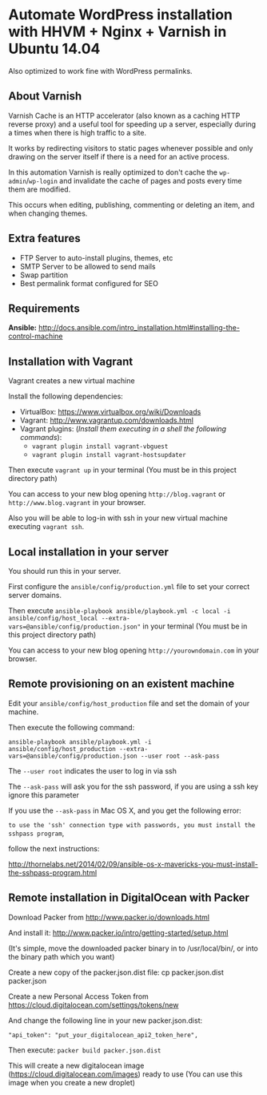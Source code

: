 # Automate WordPress installation with HHVM + Nginx + Varnish in Ubuntu 14.04

Also optimized to work fine with WordPress permalinks.

## About Varnish

Varnish Cache is an HTTP accelerator (also known as a caching HTTP reverse proxy) and a useful tool for speeding up a server, especially during a times when there is high traffic to a site.

It works by redirecting visitors to static pages whenever possible and only drawing on the server itself if there is a need for an active process.

In this automation Varnish is really optimized to don't cache the ``wp-admin``/``wp-login`` and invalidate the cache of pages and posts every time them are modified.

This occurs when editing, publishing, commenting or deleting an item, and when changing themes.

## Extra features

- FTP Server to auto-install plugins, themes, etc
- SMTP Server to be allowed to send mails
- Swap partition
- Best permalink format configured for SEO

## Requirements

**Ansible:** http://docs.ansible.com/intro_installation.html#installing-the-control-machine

## Installation with Vagrant

Vagrant creates a new virtual machine

Install the following dependencies:

- VirtualBox: https://www.virtualbox.org/wiki/Downloads
- Vagrant: http://www.vagrantup.com/downloads.html
- Vagrant plugins: (*Install them executing in a shell the following commands*):
    - ``vagrant plugin install vagrant-vbguest``
    - ``vagrant plugin install vagrant-hostsupdater``

Then execute ``vagrant up`` in your terminal (You must be in this project directory path)

You can access to your new blog opening ``http://blog.vagrant`` or ``http://www.blog.vagrant`` in your browser.

Also you will be able to log-in with ssh in your new virtual machine executing ``vagrant ssh``.

## Local installation in your server

You should run this in your server.

First configure the ``ansible/config/production.yml`` file to set your correct server domains.

Then execute ``ansible-playbook ansible/playbook.yml -c local -i ansible/config/host_local --extra-vars=@ansible/config/production.json"`` in your terminal (You must be in this project directory path)

You can access to your new blog opening ``http://yourowndomain.com`` in your browser.


## Remote provisioning on an existent machine

Edit your ``ansible/config/host_production`` file and set the domain of your machine.

Then execute the following command:

``ansible-playbook ansible/playbook.yml -i ansible/config/host_production --extra-vars=@ansible/config/production.json --user root --ask-pass``

The ``--user root`` indicates the user to log in via ssh

The ``--ask-pass`` will ask you for the ssh password, if you are using a ssh key ignore this parameter

If you use the ``--ask-pass`` in Mac OS X, and you get the following error:

``to use the 'ssh' connection type with passwords, you must install the sshpass program``,

follow the next instructions:

http://thornelabs.net/2014/02/09/ansible-os-x-mavericks-you-must-install-the-sshpass-program.html


## Remote installation in DigitalOcean with Packer

Download Packer from http://www.packer.io/downloads.html

And install it: http://www.packer.io/intro/getting-started/setup.html

(It's simple, move the downloaded packer binary in to /usr/local/bin/, or into the binary path which you want)


Create a new copy of the packer.json.dist file: cp packer.json.dist packer.json

Create a new Personal Access Token from https://cloud.digitalocean.com/settings/tokens/new

And change the following line in your new packer.json.dist:

```
"api_token": "put_your_digitalocean_api2_token_here",
```

Then execute: ``packer build packer.json.dist``

This will create a new digitalocean image (https://cloud.digitalocean.com/images) ready to use (You can use this image when you create a new droplet)
